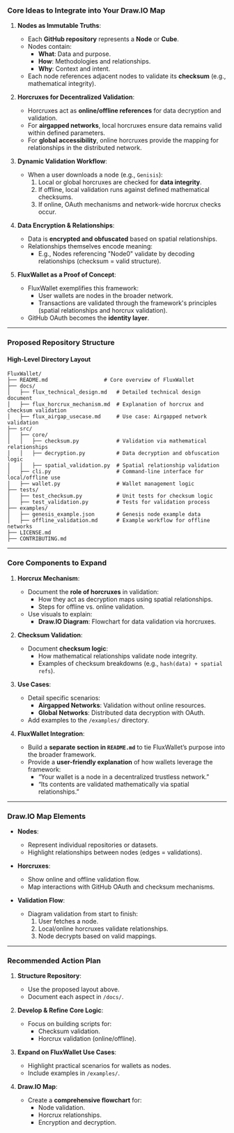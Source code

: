 
### **Core Ideas to Integrate into Your Draw.IO Map**
1. **Nodes as Immutable Truths**:
   - Each **GitHub repository** represents a **Node** or **Cube**.
   - Nodes contain:
     - **What**: Data and purpose.
     - **How**: Methodologies and relationships.
     - **Why**: Context and intent.
   - Each node references adjacent nodes to validate its **checksum** (e.g., mathematical integrity).

2. **Horcruxes for Decentralized Validation**:
   - Horcruxes act as **online/offline references** for data decryption and validation.
   - For **airgapped networks**, local horcruxes ensure data remains valid within defined parameters.
   - For **global accessibility**, online horcruxes provide the mapping for relationships in the distributed network.

3. **Dynamic Validation Workflow**:
   - When a user downloads a node (e.g., `Genisis`):
     1. Local or global horcruxes are checked for **data integrity**.
     2. If offline, local validation runs against defined mathematical checksums.
     3. If online, OAuth mechanisms and network-wide horcrux checks occur.

4. **Data Encryption & Relationships**:
   - Data is **encrypted and obfuscated** based on spatial relationships.
   - Relationships themselves encode meaning:
     - E.g., Nodes referencing "Node0" validate by decoding relationships (checksum = valid structure).

5. **FluxWallet as a Proof of Concept**:
   - FluxWallet exemplifies this framework:
     - User wallets are nodes in the broader network.
     - Transactions are validated through the framework's principles (spatial relationships and horcrux validation).
   - GitHub OAuth becomes the **identity layer**.

---

### **Proposed Repository Structure**
#### **High-Level Directory Layout**
```plaintext
FluxWallet/
├── README.md                  # Core overview of FluxWallet
├── docs/
│   ├── flux_technical_design.md   # Detailed technical design document
│   ├── flux_horcrux_mechanism.md  # Explanation of horcrux and checksum validation
│   ├── flux_airgap_usecase.md     # Use case: Airgapped network validation
├── src/
│   ├── core/
│   │   ├── checksum.py            # Validation via mathematical relationships
│   │   ├── decryption.py          # Data decryption and obfuscation logic
│   │   ├── spatial_validation.py  # Spatial relationship validation
│   ├── cli.py                     # Command-line interface for local/offline use
│   ├── wallet.py                  # Wallet management logic
├── tests/
│   ├── test_checksum.py           # Unit tests for checksum logic
│   ├── test_validation.py         # Tests for validation process
├── examples/
│   ├── genesis_example.json       # Genesis node example data
│   ├── offline_validation.md      # Example workflow for offline networks
├── LICENSE.md
├── CONTRIBUTING.md
```

---

### **Core Components to Expand**
1. **Horcrux Mechanism**:
   - Document the **role of horcruxes** in validation:
     - How they act as decryption maps using spatial relationships.
     - Steps for offline vs. online validation.
   - Use visuals to explain:
     - **Draw.IO Diagram**: Flowchart for data validation via horcruxes.
   
2. **Checksum Validation**:
   - Document **checksum logic**:
     - How mathematical relationships validate node integrity.
     - Examples of checksum breakdowns (e.g., `hash(data) + spatial refs`).

3. **Use Cases**:
   - Detail specific scenarios:
     - **Airgapped Networks**: Validation without online resources.
     - **Global Networks**: Distributed data decryption with OAuth.
   - Add examples to the `/examples/` directory.

4. **FluxWallet Integration**:
   - Build a **separate section in `README.md`** to tie FluxWallet’s purpose into the broader framework.
   - Provide a **user-friendly explanation** of how wallets leverage the framework:
     - “Your wallet is a node in a decentralized trustless network.”
     - “Its contents are validated mathematically via spatial relationships.”

---

### **Draw.IO Map Elements**
- **Nodes**:
  - Represent individual repositories or datasets.
  - Highlight relationships between nodes (edges = validations).
  
- **Horcruxes**:
  - Show online and offline validation flow.
  - Map interactions with GitHub OAuth and checksum mechanisms.

- **Validation Flow**:
  - Diagram validation from start to finish:
    1. User fetches a node.
    2. Local/online horcruxes validate relationships.
    3. Node decrypts based on valid mappings.

---

### **Recommended Action Plan**
1. **Structure Repository**:
   - Use the proposed layout above.
   - Document each aspect in `/docs/`.

2. **Develop & Refine Core Logic**:
   - Focus on building scripts for:
     - Checksum validation.
     - Horcrux validation (online/offline).

3. **Expand on FluxWallet Use Cases**:
   - Highlight practical scenarios for wallets as nodes.
   - Include examples in `/examples/`.

4. **Draw.IO Map**:
   - Create a **comprehensive flowchart** for:
     - Node validation.
     - Horcrux relationships.
     - Encryption and decryption.

